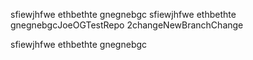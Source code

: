 sfiewjhfwe
ethbethte
gnegnebgc sfiewjhfwe
ethbethte
gnegnebgcJoeOGTestRepo 2changeNewBranchChange



sfiewjhfwe
ethbethte
gnegnebgc